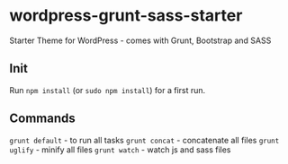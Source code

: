 # wordpress-grunt-sass-starter
Starter Theme for WordPress - comes with Grunt, Bootstrap and SASS

## Init

Run `npm install` (or `sudo npm install`) for a first run.

## Commands

`grunt default` - to run all tasks
`grunt concat` - concatenate all files
`grunt uglify` - minify all files
`grunt watch` - watch js and sass files
